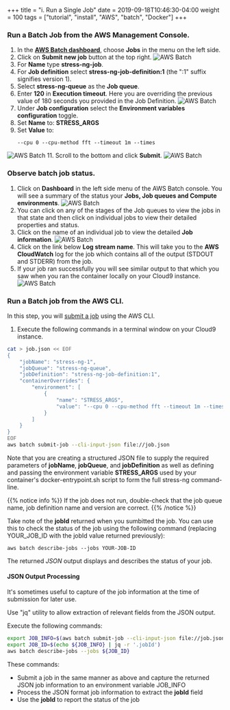 +++
title = "i. Run a Single Job"
date = 2019-09-18T10:46:30-04:00
weight = 100
tags = ["tutorial", "install", "AWS", "batch", "Docker"]
+++

### Run a Batch Job from the AWS Management Console.

1. In the [**AWS Batch dashboard**](https://console.aws.amazon.com/batch/home), choose **Jobs** in the menu on the left side.
2. Click on **Submit new job** button at the top right.
![AWS Batch](/images/aws-batch/run-job-1.png)
4. For **Name** type **stress-ng-job**.
5. For **Job definition** select **stress-ng-job-definition:1** (the ":1" suffix signifies version 1).
6. Select **stress-ng-queue** as the **Job queue**.
7. Enter **120** in **Execution timeout**. Here you are overriding the previous value of 180 seconds you provided in the Job Definition.
![AWS Batch](/images/aws-batch/run-job-2.png)
8. Under **Job configuration** select the **Environment variables configuration** toggle.
9. Set **Name** to: **STRESS_ARGS**
10. Set **Value** to: 
    ```text
    --cpu 0 --cpu-method fft --timeout 1m --times
    ```
![AWS Batch](/images/aws-batch/run-job-3.png)
11.  Scroll to the bottom and click **Submit**.
![AWS Batch](/images/aws-batch/run-job-4.png)

### Observe batch job status.
1. Click on **Dashboard** in the left side menu of the AWS Batch console. You will see a summary of the status your **Jobs, Job queues and Compute environments**.
![AWS Batch](/images/aws-batch/observe-job-1.png)
1. You can click on any of the stages of the Job queues to view the jobs in that state and then click on individual jobs to view their detailed properties and status. 
2. Click on the name of an individual job to view the detailed **Job information**.
![AWS Batch](/images/aws-batch/observe-job-2.png)
3. Click on the link below **Log stream name**. This will take you to the **AWS CloudWatch** log for the job which contains all of the output (STDOUT and STDERR) from the job.
4. If your job ran successfully you will see similar output to that which you saw when you ran the container locally on your Cloud9 instance.
![AWS Batch](/images/aws-batch/observe-job-3.png)


### Run a Batch job from the AWS CLI.

In this step, you will [submit a job](https://docs.aws.amazon.com/cli/latest/reference/batch/submit-job.html) using the AWS CLI.

1. Execute the following commands in a terminal window on your Cloud9 instance. 


```bash
cat > job.json << EOF
{
    "jobName": "stress-ng-1",
    "jobQueue": "stress-ng-queue",
    "jobDefinition": "stress-ng-job-definition:1",
    "containerOverrides": {
        "environment": [
            {
                "name": "STRESS_ARGS",
                "value": "--cpu 0 --cpu-method fft --timeout 1m --times"
            }
        ]
    }
}
EOF
aws batch submit-job --cli-input-json file://job.json
```

Note that you are creating a structured JSON file to supply the required parameters of **jobName**, **jobQueue**, and **jobDefinition** as well as defining and passing the environment variable **STRESS_ARGS** used by your container's docker-entrypoint.sh script to form the full stress-ng command-line. 

{{% notice info %}}
If the job does not run, double-check that the job queue name, job definition name and version are correct.
{{% /notice %}}

Take note of the **jobId** returned when you sumbitted the job. You can use this to check the status of the job using the following command (replacing YOUR_JOB_ID with the jobId value returned previously):

```
aws batch describe-jobs --jobs YOUR-JOB-ID
```
The returned *JSON* output displays and describes the status of your job.

#### JSON Output Processing

It's sometimes useful to capture of the job information at the time of submission for later use. 

Use "jq" utility to allow extraction of relevant fields from the JSON output.

Execute the following commands:
```bash
export JOB_INFO=$(aws batch submit-job --cli-input-json file://job.json)
export JOB_ID=$(echo ${JOB_INFO} | jq -r '.jobId')
aws batch describe-jobs --jobs ${JOB_ID}
```

These commands:
- Submit a job in the same manner as above and capture the returned JSON job information to an environment variable JOB_INFO
- Process the JSON format job information to extract the **jobId** field
- Use the **jobId** to report the status of the job
